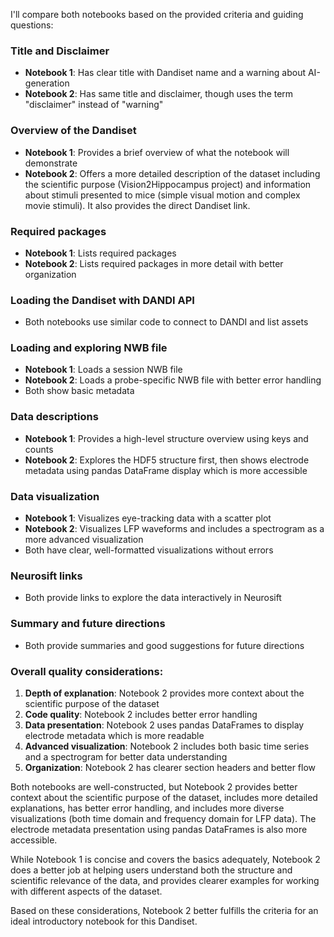 I'll compare both notebooks based on the provided criteria and guiding questions:

### Title and Disclaimer
- **Notebook 1**: Has clear title with Dandiset name and a warning about AI-generation
- **Notebook 2**: Has same title and disclaimer, though uses the term "disclaimer" instead of "warning"

### Overview of the Dandiset
- **Notebook 1**: Provides a brief overview of what the notebook will demonstrate
- **Notebook 2**: Offers a more detailed description of the dataset including the scientific purpose (Vision2Hippocampus project) and information about stimuli presented to mice (simple visual motion and complex movie stimuli). It also provides the direct Dandiset link.

### Required packages
- **Notebook 1**: Lists required packages
- **Notebook 2**: Lists required packages in more detail with better organization

### Loading the Dandiset with DANDI API
- Both notebooks use similar code to connect to DANDI and list assets

### Loading and exploring NWB file
- **Notebook 1**: Loads a session NWB file
- **Notebook 2**: Loads a probe-specific NWB file with better error handling
- Both show basic metadata

### Data descriptions
- **Notebook 1**: Provides a high-level structure overview using keys and counts
- **Notebook 2**: Explores the HDF5 structure first, then shows electrode metadata using pandas DataFrame display which is more accessible

### Data visualization
- **Notebook 1**: Visualizes eye-tracking data with a scatter plot
- **Notebook 2**: Visualizes LFP waveforms and includes a spectrogram as a more advanced visualization
- Both have clear, well-formatted visualizations without errors

### Neurosift links
- Both provide links to explore the data interactively in Neurosift

### Summary and future directions
- Both provide summaries and good suggestions for future directions

### Overall quality considerations:
1. **Depth of explanation**: Notebook 2 provides more context about the scientific purpose of the dataset
2. **Code quality**: Notebook 2 includes better error handling
3. **Data presentation**: Notebook 2 uses pandas DataFrames to display electrode metadata which is more readable
4. **Advanced visualization**: Notebook 2 includes both basic time series and a spectrogram for better data understanding
5. **Organization**: Notebook 2 has clearer section headers and better flow

Both notebooks are well-constructed, but Notebook 2 provides better context about the scientific purpose of the dataset, includes more detailed explanations, has better error handling, and includes more diverse visualizations (both time domain and frequency domain for LFP data). The electrode metadata presentation using pandas DataFrames is also more accessible.

While Notebook 1 is concise and covers the basics adequately, Notebook 2 does a better job at helping users understand both the structure and scientific relevance of the data, and provides clearer examples for working with different aspects of the dataset.

Based on these considerations, Notebook 2 better fulfills the criteria for an ideal introductory notebook for this Dandiset.